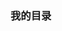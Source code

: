 <!--
 * @Author: zhangyu
 * @Email: zhangdulin@outlook.com
 * @Date: 2021-06-28 10:28:16
 * @LastEditors: zhangyu
 * @LastEditTime: 2021-07-01 09:59:16
 * @Description:
-->

### 我的目录
